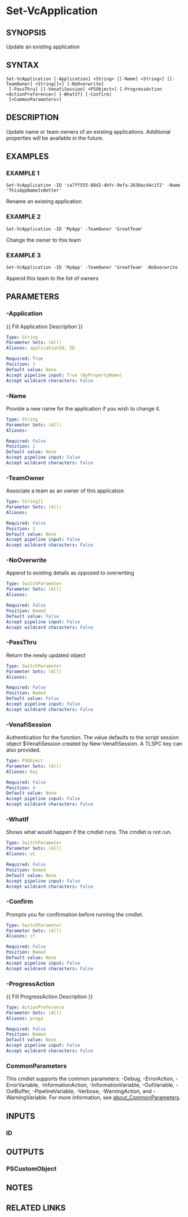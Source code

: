 # Set-VcApplication

## SYNOPSIS
Update an existing application

## SYNTAX

```
Set-VcApplication [-Application] <String> [[-Name] <String>] [[-TeamOwner] <String[]>] [-NoOverwrite]
 [-PassThru] [[-VenafiSession] <PSObject>] [-ProgressAction <ActionPreference>] [-WhatIf] [-Confirm]
 [<CommonParameters>]
```

## DESCRIPTION
Update name or team owners of an existing applications.
Additional properties will be available in the future.

## EXAMPLES

### EXAMPLE 1
```
Set-VcApplication -ID 'ca7ff555-88d2-4bfc-9efa-2630ac44c1f2' -Name 'ThisAppNameIsBetter'
```

Rename an existing application

### EXAMPLE 2
```
Set-VcApplication -ID 'MyApp' -TeamOwner 'GreatTeam'
```

Change the owner to this team

### EXAMPLE 3
```
Set-VcApplication -ID 'MyApp' -TeamOwner 'GreatTeam' -NoOverwrite
```

Append this team to the list of owners

## PARAMETERS

### -Application
{{ Fill Application Description }}

```yaml
Type: String
Parameter Sets: (All)
Aliases: applicationId, ID

Required: True
Position: 1
Default value: None
Accept pipeline input: True (ByPropertyName)
Accept wildcard characters: False
```

### -Name
Provide a new name for the application if you wish to change it.

```yaml
Type: String
Parameter Sets: (All)
Aliases:

Required: False
Position: 2
Default value: None
Accept pipeline input: False
Accept wildcard characters: False
```

### -TeamOwner
Associate a team as an owner of this application

```yaml
Type: String[]
Parameter Sets: (All)
Aliases:

Required: False
Position: 3
Default value: None
Accept pipeline input: False
Accept wildcard characters: False
```

### -NoOverwrite
Append to existing details as opposed to overwriting

```yaml
Type: SwitchParameter
Parameter Sets: (All)
Aliases:

Required: False
Position: Named
Default value: False
Accept pipeline input: False
Accept wildcard characters: False
```

### -PassThru
Return the newly updated object

```yaml
Type: SwitchParameter
Parameter Sets: (All)
Aliases:

Required: False
Position: Named
Default value: False
Accept pipeline input: False
Accept wildcard characters: False
```

### -VenafiSession
Authentication for the function.
The value defaults to the script session object $VenafiSession created by New-VenafiSession.
A TLSPC key can also provided.

```yaml
Type: PSObject
Parameter Sets: (All)
Aliases: Key

Required: False
Position: 4
Default value: None
Accept pipeline input: False
Accept wildcard characters: False
```

### -WhatIf
Shows what would happen if the cmdlet runs.
The cmdlet is not run.

```yaml
Type: SwitchParameter
Parameter Sets: (All)
Aliases: wi

Required: False
Position: Named
Default value: None
Accept pipeline input: False
Accept wildcard characters: False
```

### -Confirm
Prompts you for confirmation before running the cmdlet.

```yaml
Type: SwitchParameter
Parameter Sets: (All)
Aliases: cf

Required: False
Position: Named
Default value: None
Accept pipeline input: False
Accept wildcard characters: False
```

### -ProgressAction
{{ Fill ProgressAction Description }}

```yaml
Type: ActionPreference
Parameter Sets: (All)
Aliases: proga

Required: False
Position: Named
Default value: None
Accept pipeline input: False
Accept wildcard characters: False
```

### CommonParameters
This cmdlet supports the common parameters: -Debug, -ErrorAction, -ErrorVariable, -InformationAction, -InformationVariable, -OutVariable, -OutBuffer, -PipelineVariable, -Verbose, -WarningAction, and -WarningVariable. For more information, see [about_CommonParameters](http://go.microsoft.com/fwlink/?LinkID=113216).

## INPUTS

### ID
## OUTPUTS

### PSCustomObject
## NOTES

## RELATED LINKS
